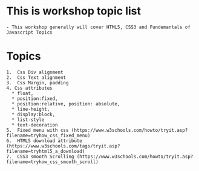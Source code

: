 # This is workshop topic list

    - This workshop generally will cover HTML5, CSS3 and Fundemantals of Javascript Topics

# Topics
    1.  Css Div alignment
    2.  Css Text alignment
    3.  Css Margin, padding
    4. Css attributes 
      * float, 
      * position:fixed, 
      * position:relative, position: absolute, 
      * line-height,
      * display:block,
      * list-style
      * text-decoration
    5.  Fixed menu with css (https://www.w3schools.com/howto/tryit.asp?filename=tryhow_css_fixed_menu) 
    6.  HTML5 download attribute (https://www.w3schools.com/tags/tryit.asp?filename=tryhtml5_a_download)
    7.  CSS3 smooth Scrolling (https://www.w3schools.com/howto/tryit.asp?filename=tryhow_css_smooth_scroll)
